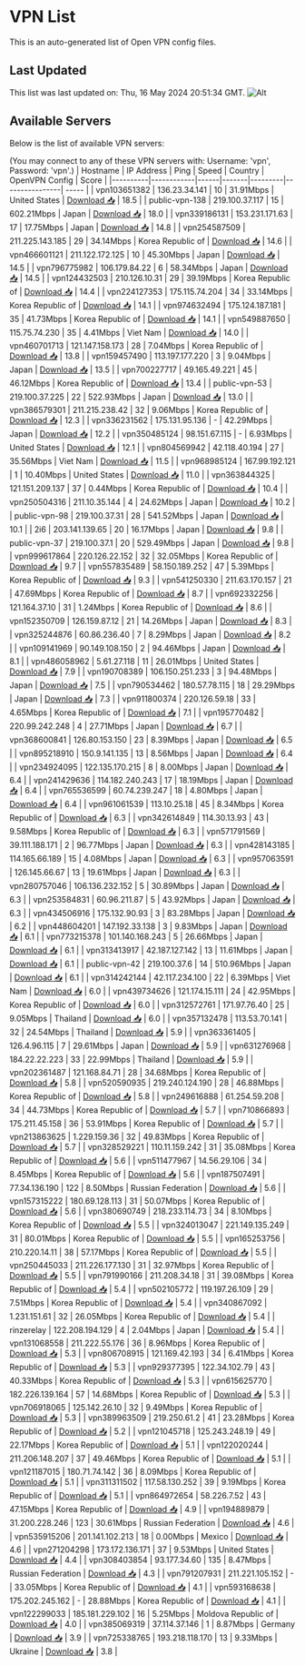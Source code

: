 # VPN List

This is an auto-generated list of Open VPN config files.

## Last Updated

This list was last updated on: Thu, 16 May 2024 20:51:34 GMT.
![Alt](https://repobeats.axiom.co/api/embed/186b98318ef1479477931607c1ad7d823f12451f.svg "Repobeats analytics image")

## Available Servers

Below is the list of available VPN servers:

(You may connect to any of these VPN servers with: Username: 'vpn', Password: 'vpn'.)
| Hostname | IP Address | Ping | Speed | Country | OpenVPN Config | Score |
|----------|------------|------|-------|---------|----------------| ----- |
| vpn103651382 | 136.23.34.141 | 10 | 31.91Mbps | United States | [Download 📥](./configs/server_0_US.ovpn) | 18.5 |
| public-vpn-138 | 219.100.37.117 | 15 | 602.21Mbps | Japan | [Download 📥](./configs/server_1_JP.ovpn) | 18.0 |
| vpn339186131 | 153.231.171.63 | 17 | 17.75Mbps | Japan | [Download 📥](./configs/server_2_JP.ovpn) | 14.8 |
| vpn254587509 | 211.225.143.185 | 29 | 34.14Mbps | Korea Republic of | [Download 📥](./configs/server_3_KR.ovpn) | 14.6 |
| vpn466601121 | 211.122.172.125 | 10 | 45.30Mbps | Japan | [Download 📥](./configs/server_4_JP.ovpn) | 14.5 |
| vpn796775982 | 106.179.84.22 | 6 | 58.34Mbps | Japan | [Download 📥](./configs/server_5_JP.ovpn) | 14.5 |
| vpn124432503 | 210.126.10.31 | 29 | 39.19Mbps | Korea Republic of | [Download 📥](./configs/server_6_KR.ovpn) | 14.4 |
| vpn224127353 | 175.115.74.204 | 34 | 33.14Mbps | Korea Republic of | [Download 📥](./configs/server_7_KR.ovpn) | 14.1 |
| vpn974632494 | 175.124.187.181 | 35 | 41.73Mbps | Korea Republic of | [Download 📥](./configs/server_8_KR.ovpn) | 14.1 |
| vpn549887650 | 115.75.74.230 | 35 | 4.41Mbps | Viet Nam | [Download 📥](./configs/server_9_VN.ovpn) | 14.0 |
| vpn460701713 | 121.147.158.173 | 28 | 7.04Mbps | Korea Republic of | [Download 📥](./configs/server_10_KR.ovpn) | 13.8 |
| vpn159457490 | 113.197.177.220 | 3 | 9.04Mbps | Japan | [Download 📥](./configs/server_11_JP.ovpn) | 13.5 |
| vpn700227717 | 49.165.49.221 | 45 | 46.12Mbps | Korea Republic of | [Download 📥](./configs/server_12_KR.ovpn) | 13.4 |
| public-vpn-53 | 219.100.37.225 | 22 | 522.93Mbps | Japan | [Download 📥](./configs/server_13_JP.ovpn) | 13.0 |
| vpn386579301 | 211.215.238.42 | 32 | 9.06Mbps | Korea Republic of | [Download 📥](./configs/server_14_KR.ovpn) | 12.3 |
| vpn336231562 | 175.131.95.136 | - | 42.29Mbps | Japan | [Download 📥](./configs/server_15_JP.ovpn) | 12.2 |
| vpn350485124 | 98.151.67.115 | - | 6.93Mbps | United States | [Download 📥](./configs/server_16_US.ovpn) | 12.1 |
| vpn804569942 | 42.118.40.194 | 27 | 35.56Mbps | Viet Nam | [Download 📥](./configs/server_17_VN.ovpn) | 11.5 |
| vpn968985124 | 167.99.192.121 | 1 | 10.40Mbps | United States | [Download 📥](./configs/server_18_US.ovpn) | 11.0 |
| vpn363844325 | 121.151.209.137 | 37 | 0.44Mbps | Korea Republic of | [Download 📥](./configs/server_19_KR.ovpn) | 10.4 |
| vpn250504316 | 211.10.35.144 | 4 | 24.62Mbps | Japan | [Download 📥](./configs/server_20_JP.ovpn) | 10.2 |
| public-vpn-98 | 219.100.37.31 | 28 | 541.52Mbps | Japan | [Download 📥](./configs/server_21_JP.ovpn) | 10.1 |
| 2i6 | 203.141.139.65 | 20 | 16.17Mbps | Japan | [Download 📥](./configs/server_22_JP.ovpn) | 9.8 |
| public-vpn-37 | 219.100.37.1 | 20 | 529.49Mbps | Japan | [Download 📥](./configs/server_23_JP.ovpn) | 9.8 |
| vpn999617864 | 220.126.22.152 | 32 | 32.05Mbps | Korea Republic of | [Download 📥](./configs/server_24_KR.ovpn) | 9.7 |
| vpn557835489 | 58.150.189.252 | 47 | 5.39Mbps | Korea Republic of | [Download 📥](./configs/server_25_KR.ovpn) | 9.3 |
| vpn541250330 | 211.63.170.157 | 21 | 47.69Mbps | Korea Republic of | [Download 📥](./configs/server_26_KR.ovpn) | 8.7 |
| vpn692332256 | 121.164.37.10 | 31 | 1.24Mbps | Korea Republic of | [Download 📥](./configs/server_27_KR.ovpn) | 8.6 |
| vpn152350709 | 126.159.87.12 | 21 | 14.26Mbps | Japan | [Download 📥](./configs/server_28_JP.ovpn) | 8.3 |
| vpn325244876 | 60.86.236.40 | 7 | 8.29Mbps | Japan | [Download 📥](./configs/server_29_JP.ovpn) | 8.2 |
| vpn109141969 | 90.149.108.150 | 2 | 94.46Mbps | Japan | [Download 📥](./configs/server_30_JP.ovpn) | 8.1 |
| vpn486058962 | 5.61.27.118 | 11 | 26.01Mbps | United States | [Download 📥](./configs/server_31_US.ovpn) | 7.9 |
| vpn190708389 | 106.150.251.233 | 3 | 94.48Mbps | Japan | [Download 📥](./configs/server_32_JP.ovpn) | 7.5 |
| vpn790534462 | 180.57.78.115 | 18 | 29.29Mbps | Japan | [Download 📥](./configs/server_33_JP.ovpn) | 7.3 |
| vpn911800374 | 220.126.59.18 | 33 | 4.65Mbps | Korea Republic of | [Download 📥](./configs/server_34_KR.ovpn) | 7.1 |
| vpn195770482 | 220.99.242.248 | 4 | 27.71Mbps | Japan | [Download 📥](./configs/server_35_JP.ovpn) | 6.7 |
| vpn368600841 | 126.80.153.150 | 23 | 8.39Mbps | Japan | [Download 📥](./configs/server_36_JP.ovpn) | 6.5 |
| vpn895218910 | 150.9.141.135 | 13 | 8.56Mbps | Japan | [Download 📥](./configs/server_37_JP.ovpn) | 6.4 |
| vpn234924095 | 122.135.170.215 | 8 | 8.00Mbps | Japan | [Download 📥](./configs/server_38_JP.ovpn) | 6.4 |
| vpn241429636 | 114.182.240.243 | 17 | 18.19Mbps | Japan | [Download 📥](./configs/server_39_JP.ovpn) | 6.4 |
| vpn765536599 | 60.74.239.247 | 18 | 4.80Mbps | Japan | [Download 📥](./configs/server_40_JP.ovpn) | 6.4 |
| vpn961061539 | 113.10.25.18 | 45 | 8.34Mbps | Korea Republic of | [Download 📥](./configs/server_41_KR.ovpn) | 6.3 |
| vpn342614849 | 114.30.13.93 | 43 | 9.58Mbps | Korea Republic of | [Download 📥](./configs/server_42_KR.ovpn) | 6.3 |
| vpn571791569 | 39.111.188.171 | 2 | 96.77Mbps | Japan | [Download 📥](./configs/server_43_JP.ovpn) | 6.3 |
| vpn428143185 | 114.165.66.189 | 15 | 4.08Mbps | Japan | [Download 📥](./configs/server_44_JP.ovpn) | 6.3 |
| vpn957063591 | 126.145.66.67 | 13 | 19.61Mbps | Japan | [Download 📥](./configs/server_45_JP.ovpn) | 6.3 |
| vpn280757046 | 106.136.232.152 | 5 | 30.89Mbps | Japan | [Download 📥](./configs/server_46_JP.ovpn) | 6.3 |
| vpn253584831 | 60.96.211.87 | 5 | 43.92Mbps | Japan | [Download 📥](./configs/server_47_JP.ovpn) | 6.3 |
| vpn434506916 | 175.132.90.93 | 3 | 83.28Mbps | Japan | [Download 📥](./configs/server_48_JP.ovpn) | 6.2 |
| vpn448604201 | 147.192.33.138 | 3 | 9.83Mbps | Japan | [Download 📥](./configs/server_49_JP.ovpn) | 6.1 |
| vpn773215378 | 101.140.168.243 | 5 | 26.66Mbps | Japan | [Download 📥](./configs/server_50_JP.ovpn) | 6.1 |
| vpn313413917 | 42.187.127.142 | 13 | 11.61Mbps | Japan | [Download 📥](./configs/server_51_JP.ovpn) | 6.1 |
| public-vpn-42 | 219.100.37.6 | 14 | 510.96Mbps | Japan | [Download 📥](./configs/server_52_JP.ovpn) | 6.1 |
| vpn314242144 | 42.117.234.100 | 22 | 6.39Mbps | Viet Nam | [Download 📥](./configs/server_53_VN.ovpn) | 6.0 |
| vpn439734626 | 121.174.15.111 | 24 | 42.95Mbps | Korea Republic of | [Download 📥](./configs/server_54_KR.ovpn) | 6.0 |
| vpn312572761 | 171.97.76.40 | 25 | 9.05Mbps | Thailand | [Download 📥](./configs/server_55_TH.ovpn) | 6.0 |
| vpn357132478 | 113.53.70.141 | 32 | 24.54Mbps | Thailand | [Download 📥](./configs/server_56_TH.ovpn) | 5.9 |
| vpn363361405 | 126.4.96.115 | 7 | 29.61Mbps | Japan | [Download 📥](./configs/server_57_JP.ovpn) | 5.9 |
| vpn631276968 | 184.22.22.223 | 33 | 22.99Mbps | Thailand | [Download 📥](./configs/server_58_TH.ovpn) | 5.9 |
| vpn202361487 | 121.168.84.71 | 28 | 34.68Mbps | Korea Republic of | [Download 📥](./configs/server_59_KR.ovpn) | 5.8 |
| vpn520590935 | 219.240.124.190 | 28 | 46.88Mbps | Korea Republic of | [Download 📥](./configs/server_60_KR.ovpn) | 5.8 |
| vpn249616888 | 61.254.59.208 | 34 | 44.73Mbps | Korea Republic of | [Download 📥](./configs/server_61_KR.ovpn) | 5.7 |
| vpn710866893 | 175.211.45.158 | 36 | 53.91Mbps | Korea Republic of | [Download 📥](./configs/server_62_KR.ovpn) | 5.7 |
| vpn213863625 | 1.229.159.36 | 32 | 49.83Mbps | Korea Republic of | [Download 📥](./configs/server_63_KR.ovpn) | 5.7 |
| vpn328529221 | 110.11.159.242 | 31 | 35.08Mbps | Korea Republic of | [Download 📥](./configs/server_64_KR.ovpn) | 5.6 |
| vpn511477967 | 14.56.29.106 | 34 | 8.45Mbps | Korea Republic of | [Download 📥](./configs/server_65_KR.ovpn) | 5.6 |
| vpn187507491 | 77.34.136.190 | 122 | 8.50Mbps | Russian Federation | [Download 📥](./configs/server_66_RU.ovpn) | 5.6 |
| vpn157315222 | 180.69.128.113 | 31 | 50.07Mbps | Korea Republic of | [Download 📥](./configs/server_67_KR.ovpn) | 5.6 |
| vpn380690749 | 218.233.114.73 | 34 | 8.10Mbps | Korea Republic of | [Download 📥](./configs/server_68_KR.ovpn) | 5.5 |
| vpn324013047 | 221.149.135.249 | 31 | 80.01Mbps | Korea Republic of | [Download 📥](./configs/server_69_KR.ovpn) | 5.5 |
| vpn165253756 | 210.220.14.11 | 38 | 57.17Mbps | Korea Republic of | [Download 📥](./configs/server_70_KR.ovpn) | 5.5 |
| vpn250445033 | 211.226.177.130 | 31 | 32.97Mbps | Korea Republic of | [Download 📥](./configs/server_71_KR.ovpn) | 5.5 |
| vpn791990166 | 211.208.34.18 | 31 | 39.08Mbps | Korea Republic of | [Download 📥](./configs/server_72_KR.ovpn) | 5.4 |
| vpn502105772 | 119.197.26.109 | 29 | 7.51Mbps | Korea Republic of | [Download 📥](./configs/server_73_KR.ovpn) | 5.4 |
| vpn340867092 | 1.231.151.61 | 32 | 26.05Mbps | Korea Republic of | [Download 📥](./configs/server_74_KR.ovpn) | 5.4 |
| rinzerelay | 122.208.194.129 | 4 | 2.04Mbps | Japan | [Download 📥](./configs/server_75_JP.ovpn) | 5.4 |
| vpn131068558 | 211.222.55.176 | 36 | 8.96Mbps | Korea Republic of | [Download 📥](./configs/server_76_KR.ovpn) | 5.3 |
| vpn806708915 | 121.169.42.193 | 34 | 6.41Mbps | Korea Republic of | [Download 📥](./configs/server_77_KR.ovpn) | 5.3 |
| vpn929377395 | 122.34.102.79 | 43 | 40.33Mbps | Korea Republic of | [Download 📥](./configs/server_78_KR.ovpn) | 5.3 |
| vpn615625770 | 182.226.139.164 | 57 | 14.68Mbps | Korea Republic of | [Download 📥](./configs/server_79_KR.ovpn) | 5.3 |
| vpn706918065 | 125.142.26.10 | 32 | 9.49Mbps | Korea Republic of | [Download 📥](./configs/server_80_KR.ovpn) | 5.3 |
| vpn389963509 | 219.250.61.2 | 41 | 23.28Mbps | Korea Republic of | [Download 📥](./configs/server_81_KR.ovpn) | 5.2 |
| vpn121045718 | 125.243.248.19 | 49 | 22.17Mbps | Korea Republic of | [Download 📥](./configs/server_82_KR.ovpn) | 5.1 |
| vpn122020244 | 211.206.148.207 | 37 | 49.46Mbps | Korea Republic of | [Download 📥](./configs/server_83_KR.ovpn) | 5.1 |
| vpn121187015 | 180.71.74.142 | 36 | 8.09Mbps | Korea Republic of | [Download 📥](./configs/server_84_KR.ovpn) | 5.1 |
| vpn311311502 | 117.58.130.252 | 39 | 9.19Mbps | Korea Republic of | [Download 📥](./configs/server_85_KR.ovpn) | 5.1 |
| vpn864972654 | 58.226.7.52 | 43 | 47.15Mbps | Korea Republic of | [Download 📥](./configs/server_86_KR.ovpn) | 4.9 |
| vpn194889879 | 31.200.228.246 | 123 | 30.61Mbps | Russian Federation | [Download 📥](./configs/server_87_RU.ovpn) | 4.6 |
| vpn535915206 | 201.141.102.213 | 18 | 0.00Mbps | Mexico | [Download 📥](./configs/server_88_MX.ovpn) | 4.6 |
| vpn271204298 | 173.172.136.171 | 37 | 9.53Mbps | United States | [Download 📥](./configs/server_89_US.ovpn) | 4.4 |
| vpn308403854 | 93.177.34.60 | 135 | 8.47Mbps | Russian Federation | [Download 📥](./configs/server_90_RU.ovpn) | 4.3 |
| vpn791207931 | 211.221.105.152 | - | 33.05Mbps | Korea Republic of | [Download 📥](./configs/server_91_KR.ovpn) | 4.1 |
| vpn593168638 | 175.202.245.162 | - | 28.88Mbps | Korea Republic of | [Download 📥](./configs/server_92_KR.ovpn) | 4.1 |
| vpn122299033 | 185.181.229.102 | 16 | 5.25Mbps | Moldova Republic of | [Download 📥](./configs/server_93_MD.ovpn) | 4.0 |
| vpn385069319 | 37.114.37.146 | 1 | 8.87Mbps | Germany | [Download 📥](./configs/server_94_DE.ovpn) | 3.9 |
| vpn725338765 | 193.218.118.170 | 13 | 9.33Mbps | Ukraine | [Download 📥](./configs/server_95_UA.ovpn) | 3.8 |
